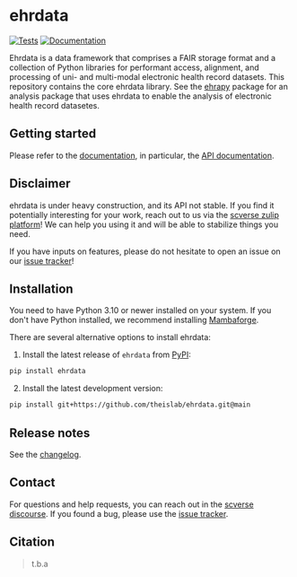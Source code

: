 # ehrdata

[![Tests][badge-tests]][tests]
[![Documentation][badge-docs]][documentation]

[badge-tests]: https://img.shields.io/github/actions/workflow/status/theislab/ehrdata/test.yaml?branch=main
[badge-docs]: https://img.shields.io/readthedocs/ehrdata

Ehrdata is a data framework that comprises a FAIR storage format and a collection of Python libraries for performant access, alignment, and processing of uni- and multi-modal electronic health record datasets.
This repository contains the core ehrdata library.
See the [ehrapy][] package for an analysis package that uses ehrdata to enable the analysis of electronic health record datasetes.

## Getting started

Please refer to the [documentation][],
in particular, the [API documentation][].

## Disclaimer

ehrdata is under heavy construction, and its API not stable.
If you find it potentially interesting for your work, reach out to us via the [scverse zulip platform](https://scverse.zulipchat.com/)!
We can help you using it and will be able to stabilize things you need.

If you have inputs on features, please do not hesitate to open an issue on our [issue tracker][]!

## Installation

You need to have Python 3.10 or newer installed on your system.
If you don't have Python installed, we recommend installing [Mambaforge][].

There are several alternative options to install ehrdata:

1) Install the latest release of `ehrdata` from [PyPI][]:

```bash
pip install ehrdata
```

2. Install the latest development version:

```bash
pip install git+https://github.com/theislab/ehrdata.git@main
```

## Release notes

See the [changelog][].

## Contact

For questions and help requests, you can reach out in the [scverse discourse][].
If you found a bug, please use the [issue tracker][].

## Citation

> t.b.a

[mambaforge]: https://github.com/conda-forge/miniforge#mambaforge
[scverse discourse]: https://discourse.scverse.org
[ehrapy]: https://ehrapy.readthedocs.io/en/stable
[issue tracker]: https://github.com/theislab/ehrdata/issues
[tests]: https://github.com/theislab/ehrdata/actions/workflows/test.yml
[documentation]: https://ehrdata.readthedocs.io
[changelog]: https://ehrdata.readthedocs.io/en/latest/changelog.html
[api documentation]: https://ehrdata.readthedocs.io/en/latest/api.html
[pypi]: https://pypi.org/project/ehrdata
